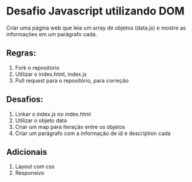 # Desafio Javascript utilizando DOM

Criar uma página web que leia um array de objetos (data.js) e mostre as informações em um parágrafo cada. 

## Regras:

1. Fork o repositório
2. Utilizar o index.html, index.js
3. Pull request para o repositório, para correção 

## Desafios:

1. Linkar o index.js no index.html
2. Utilizar o objeto data
3. Criar um map para iteração entre os objetos
4. Criar um parágrafo com a informação de id e description cada

## Adicionais

1. Layout com css
2. Responsivo